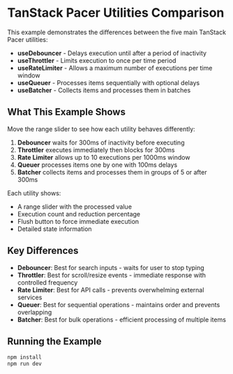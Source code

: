 # TanStack Pacer Utilities Comparison

This example demonstrates the differences between the five main TanStack Pacer utilities:

- **useDebouncer** - Delays execution until after a period of inactivity
- **useThrottler** - Limits execution to once per time period
- **useRateLimiter** - Allows a maximum number of executions per time window
- **useQueuer** - Processes items sequentially with optional delays
- **useBatcher** - Collects items and processes them in batches

## What This Example Shows

Move the range slider to see how each utility behaves differently:

1. **Debouncer** waits for 300ms of inactivity before executing
2. **Throttler** executes immediately then blocks for 300ms
3. **Rate Limiter** allows up to 10 executions per 1000ms window
4. **Queuer** processes items one by one with 100ms delays
5. **Batcher** collects items and processes them in groups of 5 or after 300ms

Each utility shows:

- A range slider with the processed value
- Execution count and reduction percentage
- Flush button to force immediate execution
- Detailed state information

## Key Differences

- **Debouncer**: Best for search inputs - waits for user to stop typing
- **Throttler**: Best for scroll/resize events - immediate response with controlled frequency
- **Rate Limiter**: Best for API calls - prevents overwhelming external services
- **Queuer**: Best for sequential operations - maintains order and prevents overlapping
- **Batcher**: Best for bulk operations - efficient processing of multiple items

## Running the Example

```bash
npm install
npm run dev
```
